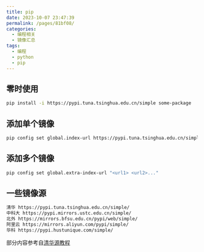 ```yaml
---
title: pip
date: 2023-10-07 23:47:39
permalink: /pages/81bf08/
categories:
  - 编程相关
  - 镜像汇总
tags:
  - 编程
  - python
  - pip
---
```

## 零时使用

```bash
pip install -i https://pypi.tuna.tsinghua.edu.cn/simple some-package
```

## 添加单个镜像

```bash
pip config set global.index-url https://pypi.tuna.tsinghua.edu.cn/simple
```

## 添加多个镜像

```bash
pip config set global.extra-index-url "<url1> <url2>..."
```

## 一些镜像源

```bash
清华 https://pypi.tuna.tsinghua.edu.cn/simple/
中科大 https://pypi.mirrors.ustc.edu.cn/simple/
北外 https://mirrors.bfsu.edu.cn/pypi/web/simple/
阿里云 https://mirrors.aliyun.com/pypi/simple/
华科 https://pypi.hustunique.com/simple/
```

部分内容参考自[清华源教程](https://mirrors.tuna.tsinghua.edu.cn/help/pypi/)
